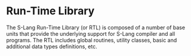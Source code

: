 # Run-Time Library

The S-Lang Run-Time Library (or RTL) is composed of a number of base units that provide the underlying support for S-Lang compiler and all programs. The RTL includes global routines, utility classes, basic and additional data types definitions, etc.
